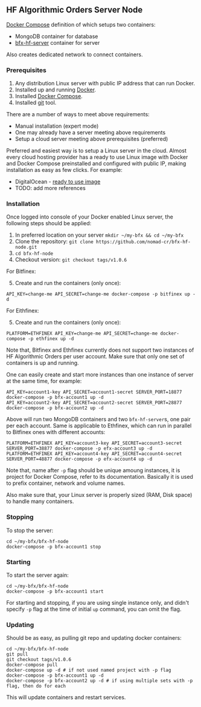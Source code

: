 ## HF Algorithmic Orders Server Node

[Docker Compose](https://docs.docker.com/compose/overview/) definition of which
setups two containers:

* MongoDB container for database
* [bfx-hf-server](https://github.com/nomad-cr/bfx-hf-node/tree/master/bfx-hf-server) container for server

Also creates dedicated network to connect containers.

### Prerequisites

1. Any distribution Linux server with public IP address that can run Docker.
2. Installed up and running [Docker](https://docs.docker.com/).
3. Installed [Docker Compose](https://docs.docker.com/compose/overview/).
4. Installed [git](https://git-scm.com/) tool.

There are a number of ways to meet above requirements:
* Manual installation (expert mode)
* One may already have a server meeting above requirements
* Setup a cloud server meeting above prerequisites (preferred)

Preferred and easiest way is to setup a Linux server in the cloud.
Almost every cloud hosting provider has a ready to use Linux image
with Docker and Docker Compose preinstalled and configured with
public IP, making installation as easy as few clicks. For example:
* DigitalOcean - [ready to use image](https://www.digitalocean.com/products/one-click-apps/docker/)
* TODO: add more references

### Installation

Once logged into console of your Docker enabled Linux server, the following
steps should be applied:

1. In preferred location on your server `mkdir ~/my-bfx && cd ~/my-bfx`
2. Clone the repository: `git clone https://github.com/nomad-cr/bfx-hf-node.git`
3. `cd bfx-hf-node`
4. Checkout version: `git checkout tags/v1.0.6`

For Bitfinex:

5. Create and run the containers (only once):
```
API_KEY=change-me API_SECRET=change-me docker-compose -p bitfinex up -d
```

For Eithfinex:

5. Create and run the containers (only once):
```
PLATFORM=ETHFINEX API_KEY=change-me API_SECRET=change-me docker-compose -p ethfinex up -d
```

Note that, Bitfinex and Ethfinex currently does not support two instances of HF
Algorithmic Orders per user account. Make sure that only one set of containers
is up and running.
 
One can easily create and start more instances than one instance of server at the same time, for example:
```
API_KEY=account1-key API_SECRET=account1-secret SERVER_PORT=18877 docker-compose -p bfx-account1 up -d
API_KEY=account2-key API_SECRET=account2-secret SERVER_PORT=28877 docker-compose -p bfx-account2 up -d
```
Above will run two MongoDB containers and two `bfx-hf-server`s, one pair per each account.
Same is applicable to Ethfinex, which can run in parallel to Bitfinex ones with different accounts:
```
PLATFORM=ETHFINEX API_KEY=account3-key API_SECRET=account3-secret SERVER_PORT=38877 docker-compose -p efx-account3 up -d
PLATFORM=ETHFINEX API_KEY=account4-key API_SECRET=account4-secret SERVER_PORT=48877 docker-compose -p efx-account4 up -d
```

Note that, name after `-p` flag should be unique amoung instances, it is project for Docker Compose,
refer to its documentation. Basically it is used to prefix container, network and volume names.

Also make sure that, your Linux server is properly sized (RAM, Disk space) to handle many containers.

### Stopping

To stop the server:

```
cd ~/my-bfx/bfx-hf-node
docker-compose -p bfx-account1 stop
```

### Starting

To start the server again:

```
cd ~/my-bfx/bfx-hf-node
docker-compose -p bfx-account1 start
```

For starting and stopping, if you are using single instance only, and didn't specify `-p` flag
at the time of initial `up` command, you can omit the flag.


### Updating

Should be as easy, as pulling git repo and updating docker containers:
```
cd ~/my-bfx/bfx-hf-node
git pull
git checkout tags/v1.0.6
docker-compose pull
docker-compose up -d # if not used named project with -p flag
docker-compose -p bfx-account1 up -d
docker-compose -p bfx-account2 up -d # if using multiple sets with -p flag, then do for each
```
This will update containers and restart services.

